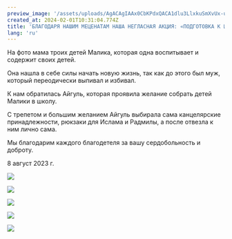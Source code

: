 ```yaml
---
preview_image: '/assets/uploads/AgACAgIAAx0CbKPdxQACA1dlu3LlxkuSmXvUx-uAm4FDVTj3AwACf9ExG-3T2EmMMUFUbUwDOgEAAwIAA3kAAzQE'
created_at: 2024-02-01T10:31:04.774Z
title: 'БЛАГОДАРЯ НАШИМ МЕЦЕНАТАМ НАША НЕГЛАСНАЯ АКЦИЯ: «ПОДГОТОВКА К ШКОЛЕ» ПРОДОЛЖАЕТСЯ'
lang: 'ru'
---
```


На фото мама троих детей Малика, которая одна воспитывает и содержит своих детей.

Она нашла в себе силы начать новую жизнь, так как до этого был муж, который переодически выпивал и избивал.

К нам обратилась Айгуль, которая проявила желание собрать детей Малики в школу.

С трепетом и большим желанием Айгуль выбирала сама канцелярские принадлежности, рюкзаки для Ислама и Радмилы, а после отвезла к ним лично сама.

Мы благодарим каждого благодетеля за вашу сердобольность и доброту.

8 август 2023 г.

![](/assets/uploads/AgACAgIAAx0CbKPdxQACA1Zlu3LlR1b_7aC2rPfzFzHIs7yxCQACftExG-3T2EkuYn1z2JbQmQEAAwIAA3kAAzQE)

![](/assets/uploads/AgACAgIAAx0CbKPdxQACA1Vlu3Ll1TheaZ_hEwABENEWk0oq16oAAnrRMRvt09hJ-Ab9FzSFsaoBAAMCAAN5AAM0BA)

![](/assets/uploads/AgACAgIAAx0CbKPdxQACA1hlu3LlnU8WBlght5R1jEz8E1uCwgACgNExG-3T2EkUV_g0NXWNQQEAAwIAA3kAAzQE)

![](/assets/uploads/AgACAgIAAx0CbKPdxQACA1llu3LlfZnPSvNP0ZdZ6SIJzdEhHAACgdExG-3T2El8XsLgw9K6tQEAAwIAA3kAAzQE)

![](/assets/uploads/AgACAgIAAx0CbKPdxQACA1plu3Llh_OCAAHeaDRfohbn_6XL3ygAAoLRMRvt09hJDspYwAhidK8BAAMCAAN5AAM0BA)
